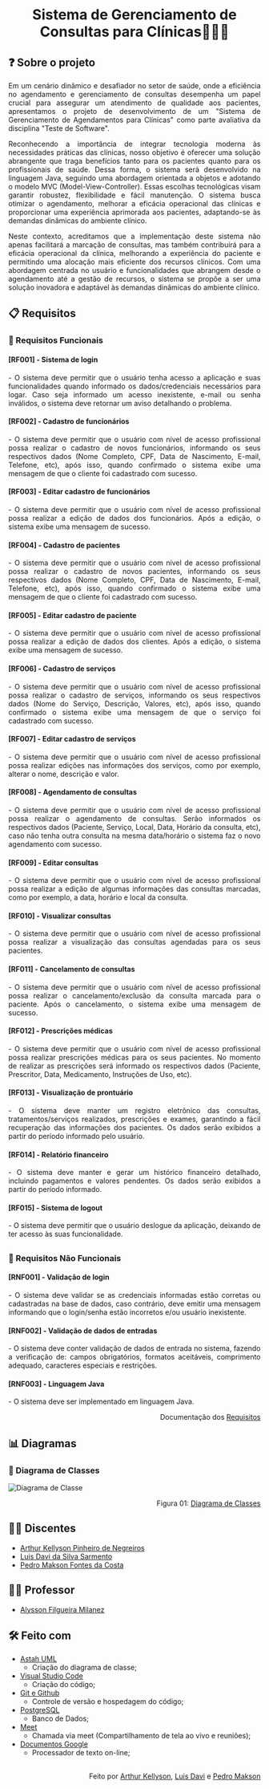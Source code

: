 <h1 align="center">Sistema de Gerenciamento de Consultas para Clínicas👨🏼‍⚕️</h1>

## ❓ Sobre o projeto
   <p align="justify">Em um cenário dinâmico e desafiador no setor de saúde, onde a eficiência no agendamento e gerenciamento de consultas desempenha um papel crucial para assegurar um atendimento de qualidade aos pacientes, apresentamos o projeto de desenvolvimento de um "Sistema de Gerenciamento de Agendamentos para Clínicas" como parte avaliativa da disciplina "Teste de Software".
</p>
   <p align="justify">Reconhecendo a importância de integrar tecnologia moderna às necessidades práticas das clínicas, nosso objetivo é oferecer uma solução abrangente que traga benefícios tanto para os pacientes quanto para os profissionais de saúde. Dessa forma, o sistema será desenvolvido na linguagem Java, seguindo uma abordagem orientada a objetos e adotando o modelo MVC (Model-View-Controller). Essas escolhas tecnológicas visam garantir robustez, flexibilidade e fácil manutenção. O sistema busca otimizar o agendamento, melhorar a eficácia operacional das clínicas e proporcionar uma experiência aprimorada aos pacientes, adaptando-se às demandas dinâmicas do ambiente clínico.
</p> 
   <p align="justify">Neste contexto, acreditamos que a implementação deste sistema não apenas facilitará a marcação de consultas, mas também contribuirá para a eficácia operacional da clínica, melhorando a experiência do paciente e permitindo uma alocação mais eficiente dos recursos clínicos. Com uma abordagem centrada no usuário e funcionalidades que abrangem desde o agendamento até a gestão de recursos, o sistema se propõe a ser uma solução inovadora e adaptável às demandas dinâmicas do ambiente clínico.</p> 

## 📋 Requisitos
</t><h3 align="justify">🔹 Requisitos Funcionais</h3>

<h4>[RF001] - Sistema de login</h4> 
    <p align="justify">- O sistema deve permitir que o usuário tenha acesso a aplicação e suas funcionalidades quando informado os dados/credenciais necessários para logar. Caso seja informado um acesso inexistente, e-mail ou senha inválidos, o sistema deve retornar um aviso detalhando o problema.</p>

<h4>[RF002] - Cadastro de funcionários</h4>
    <p align="justify">- O sistema deve permitir que o usuário com nível de acesso profissional possa realizar o cadastro de novos funcionários, informando os seus respectivos dados (Nome Completo, CPF, Data de Nascimento, E-mail, Telefone, etc), após isso, quando confirmado o sistema exibe uma mensagem de que o cliente foi cadastrado com sucesso.</p>

<h4>[RF003] - Editar cadastro de funcionários</h4>
    <p align="justify">- O sistema deve permitir que o usuário com nível de acesso profissional possa realizar a edição de dados dos funcionários. Após a edição, o sistema exibe uma mensagem de sucesso.</p>

<h4>[RF004] - Cadastro de pacientes</h4> 
    <p align="justify">- O sistema deve permitir que o usuário com nível de acesso profissional possa realizar o cadastro de novos pacientes, informando os seus respectivos dados (Nome Completo, CPF, Data de Nascimento, E-mail, Telefone, etc), após isso, quando confirmado o sistema exibe uma mensagem de que o cliente foi cadastrado com sucesso.</p>

<h4>[RF005] - Editar cadastro de paciente</h4>
    <p align="justify">- O sistema deve permitir que o usuário com nível de acesso profissional possa realizar a edição de dados dos clientes. Após a edição, o sistema exibe uma mensagem de sucesso.</p>

<h4>[RF006] - Cadastro de serviços</h4> 
    <p align="justify">- O sistema deve permitir que o usuário com nível de acesso profissional possa realizar o cadastro de serviços, informando os seus respectivos dados (Nome do Serviço, Descrição, Valores, etc), após isso, quando confirmado o sistema exibe uma mensagem de que o serviço foi cadastrado com sucesso.</p>

<h4>[RF007] - Editar cadastro de serviços</h4>
    <p align="justify">- O sistema deve permitir que o usuário com nível de acesso profissional possa realizar edições nas informações dos serviços, como por exemplo, alterar o nome, descrição e valor.</p>

<h4>[RF008] - Agendamento de consultas</h4>
    <p align="justify">- O sistema deve permitir que o usuário com nível de acesso profissional possa realizar o agendamento de consultas. Serão informados os respectivos dados (Paciente, Serviço, Local, Data, Horário da consulta, etc), caso não tenha outra consulta na mesma data/horário o sistema faz o novo agendamento com sucesso.</p>
    
<h4>[RF009] - Editar consultas</h4>
    <p align="justify">- O sistema deve permitir que o usuário com nível de acesso profissional possa realizar a edição de algumas informações das consultas marcadas, como por exemplo, a data, horário e local da consulta.</p>

<h4>[RF010] - Visualizar consultas</h4>
    <p align="justify">- O sistema deve permitir que o usuário com nível de acesso profissional possa realizar a visualização das consultas agendadas para os seus pacientes.</p>

<h4>[RF011] - Cancelamento de consultas</h4>
    <p align="justify">- O sistema deve permitir que o usuário  com nível de acesso profissional possa realizar o cancelamento/exclusão da consulta marcada para o paciente. Após o cancelamento, o sistema exibe uma mensagem de sucesso.</p>

<h4>[RF012] - Prescrições médicas</h4>
    <p align="justify">- O sistema deve permitir que o usuário com nível de acesso profissional possa realizar prescrições médicas para os seus pacientes. No momento de realizar as prescrições será informado os respectivos dados (Paciente, Prescritor, Data, Medicamento, Instruções de Uso, etc).</p>

<h4>[RF013] - Visualização de prontuário</h4>
    <p align="justify">- O sistema deve manter um registro eletrônico das consultas, tratamentos/serviços realizados, prescrições e exames, garantindo a fácil recuperação das informações dos pacientes. Os dados serão exibidos a partir do período informado pelo usuário.</p>

<h4>[RF014] - Relatório financeiro</h4>
    <p align="justify">- O sistema deve manter e gerar um histórico financeiro detalhado, incluindo pagamentos e valores pendentes. Os dados serão exibidos a partir do período informado.</p>

<h4>[RF015] - Sistema de logout</h4>
    <p align="justify">- O sistema deve permitir que o usuário deslogue da aplicação, deixando de ter acesso às suas funcionalidade.<p>
	    
##
<h3 align="justify">🔸 Requisitos Não Funcionais</h3>

<h4>[RNF001] - Validação de login</h4> 
    <p align="justify">- O sistema deve validar se as credenciais informadas estão corretas ou cadastradas na base de dados, caso contrário, deve emitir uma mensagem informando que o login/senha estão incorretos e/ou usuário inexistente.</p>

<h4>[RNF002] - Validação de dados de entradas</h4>
    <p align="justify">- O sistema deve conter validação de dados de entrada no sistema, fazendo a verificação de: campos obrigatórios, formatos aceitáveis, comprimento adequado, caracteres especiais e restrições.</p>

<h4>[RNF003] - Linguagem Java</h4>
<p align="justify">- O sistema deve ser implementado em linguagem Java.</p>

<p align="right">
   Documentação dos <a href="https://docs.google.com/document/d/1LuUPISf02Jz1BWatXY0dPWpjax62CK_r2kCl8-Ks2nA/edit?usp=sharing" target="_blank">Requisitos</a>
</p>

## 📊 Diagramas
<h3 align="justify">📑 Diagrama de Classes</h3>

![Diagrama de Classe](https://github.com/PedroMakson/Clinica/blob/main/Diagramas/Diagrama%20de%20Classe.png?raw=true)
<p align="right">
   Figura 01: <a href="https://drive.google.com/file/d/1knjeE-tAWnVb2sQfxavC_-nNRNZfMtOv/view?usp=sharing" target="_blank">Diagrama de Classes</a>
</p>

## 👨‍🎓 Discentes
* [Arthur Kellyson Pinheiro de Negreiros](https://github.com/Arthurkellysonp)</br>
* [Luis Davi da Silva Sarmento](https://github.com/lluisdavi)</br>
* [Pedro Makson Fontes da Costa](https://github.com/PedroMakson)</br>

 ## 👨‍🏫 Professor
 * [Alysson Filgueira Milanez](https://github.com/alyssonfm)<br/>

 ##  🛠 Feito com
* [Astah UML](https://astah.net/downloads/)
    * Criação do diagrama de classe;
* [Visual Studio Code](https://code.visualstudio.com/)
    * Criação do código;
* [Git e Github](https://github.com/liviabeatrizml/GradeHoraria)
    * Controle de versão e hospedagem do código;
* [PostgreSQL](https://www.postgresql.org/)
   * Banco de Dados;
* [Meet](https://meet.google.com/)
	 * Chamada via meet (Compartilhamento de tela ao vivo e reuniões);
* [Documentos Google](https://docs.google.com/document/d/1LuUPISf02Jz1BWatXY0dPWpjax62CK_r2kCl8-Ks2nA/edit?usp=sharing)
    * Processador de texto on-line;
##

<p align="right">
   Feito por <a href="https://github.com/Arthurkellysonp" target="_blank">Arthur Kellyson</a>,
   <a href="https://github.com/lluisdavi" target="_blank"> Luis Davi</a> e
   <a href="https://github.com/PedroMakson" target="_blank"> Pedro Makson</a>
</p>